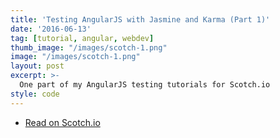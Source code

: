 ```yaml
---
title: 'Testing AngularJS with Jasmine and Karma (Part 1)'
date: '2016-06-13'
tag: [tutorial, angular, webdev]
thumb_image: "/images/scotch-1.png"
image: "/images/scotch-1.png"
layout: post
excerpt: >-
  One part of my AngularJS testing tutorials for Scotch.io
style: code
---
```


<ul class="actions fit">
  <li><a href="https://scotch.io/tutorials/testing-angularjs-with-jasmine-and-karma-part-1" class="button button--big fit big" target="_blank">Read on Scotch.io</a></li>
</ul>
